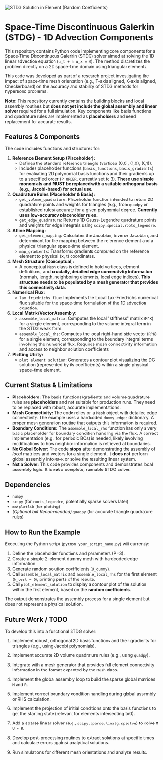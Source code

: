 ![STDG Solution in Element (Random Coefficients)](https://github.com/user-attachments/assets/23fd6c5a-1c03-4b53-b5e8-86ce5234ae11)
# Space-Time Discontinuous Galerkin (STDG) - 1D Advection Components

This repository contains Python code implementing core components for a Space-Time Discontinuous Galerkin (STDG) solver aimed at solving the 1D linear advection equation (`u_t + a u_x = 0`). The method discretizes the problem directly on a 2D space-time domain using triangular elements.

This code was developed as part of a research project investigating the impact of space-time mesh orientation (e.g., T-axis aligned, X-axis aligned, Checkerboard) on the accuracy and stability of STDG methods for hyperbolic problems.

**Note:** This repository currently contains the building blocks and local assembly routines but **does not yet include the global assembly and linear solver** required for a full simulation. Key components like basis functions and quadrature rules are implemented as **placeholders** and need replacement for accurate results.

## Features & Components

The code includes functions and structures for:

1.  **Reference Element Setup (Placeholder):**
    *   Defines the standard reference triangle (vertices (0,0), (1,0), (0,1)).
    *   Includes placeholder functions (`basis_functions`, `basis_gradients`) for evaluating 2D polynomial basis functions and their gradients up to a specified order (`P_ORDER`, currently set to 3). **These use simple monomials and MUST be replaced with a suitable orthogonal basis (e.g., Jacobi-based) for actual use.**
2.  **Quadrature Rules (Placeholder & Basic):**
    *   `get_volume_quadrature`: Placeholder function intended to return 2D quadrature points and weights for triangles (e.g., from `quadpy` or established rules) accurate for a given polynomial degree. **Currently uses low-accuracy placeholder rules.**
    *   `get_edge_quadrature`: Returns 1D Gauss-Legendre quadrature points and weights for edge integrals using `scipy.special.roots_legendre`.
3.  **Affine Mapping:**
    *   `get_element_mapping`: Calculates the Jacobian, inverse Jacobian, and determinant for the mapping between the reference element and a physical triangular space-time element.
    *   `map_gradients`: Transforms gradients computed on the reference element to physical (x, t) coordinates.
4.  **Mesh Structure (Conceptual):**
    *   A conceptual `Mesh` class is defined to hold vertices, element definitions, and **crucially, detailed edge connectivity information** (normals, length, neighboring elements, local edge indices). **This structure needs to be populated by a mesh generator that provides this connectivity data.**
5.  **Numerical Flux:**
    *   `lax_friedrichs_flux`: Implements the Local Lax-Friedrichs numerical flux suitable for the space-time formulation of the 1D advection equation.
6.  **Local Matrix/Vector Assembly:**
    *   `assemble_local_matrix`: Computes the local "stiffness" matrix (`M^K`) for a single element, corresponding to the volume integral term in the STDG weak form.
    *   `assemble_local_rhs`: Computes the local right-hand side vector (`R^K`) for a single element, corresponding to the boundary integral terms involving the numerical flux. Requires mesh connectivity information and access to neighbor solution coefficients.
7.  **Plotting Utility:**
    *   `plot_element_solution`: Generates a contour plot visualizing the DG solution (represented by its coefficients) within a single physical space-time element.

## Current Status & Limitations

*   **Placeholders:** The basis functions/gradients and volume quadrature rules are **placeholders** and not suitable for production runs. They need to be replaced with robust, accurate implementations.
*   **Mesh Connectivity:** The code relies on a `Mesh` object with detailed edge connectivity. The example uses a hardcoded `dummy_edges` dictionary. A proper mesh generation routine that outputs this information is required.
*   **Boundary Conditions:** The `assemble_local_rhs` function has only a very basic placeholder for boundary condition handling via the flux. A correct implementation (e.g., for periodic BCs) is needed, likely involving modifications to how neighbor information is retrieved at boundaries.
*   **No Global Solver:** The code **stops** after demonstrating the assembly of *local* matrices and vectors for a single element. It **does not** perform global assembly into `MU=R` or solve the resulting linear system.
*   **Not a Solver:** This code provides components and demonstrates local assembly logic. It is **not** a complete, runnable STDG solver.

## Dependencies

*   `numpy`
*   `scipy` (for `roots_legendre`, potentially sparse solvers later)
*   `matplotlib` (for plotting)
*   *(Optional but Recommended)* `quadpy` (for accurate triangle quadrature rules)

## How to Run the Example

Executing the Python script (`python your_script_name.py`) will currently:
1.  Define the placeholder functions and parameters (P=3).
2.  Create a simple 2-element dummy mesh with hardcoded edge information.
3.  Generate random solution coefficients (`U_dummy`).
4.  Call `assemble_local_matrix` and `assemble_local_rhs` for the first element (`k_test = 0`), printing parts of the results.
5.  Call `plot_element_solution` to display a contour plot of the solution within the first element, based on the **random coefficients**.

The output demonstrates the assembly process for a single element but does not represent a physical solution.

## Future Work / TODO

To develop this into a functional STDG solver:

1.  Implement robust, orthogonal 2D basis functions and their gradients for triangles (e.g., using Jacobi polynomials).
2.  Implement accurate 2D volume quadrature rules (e.g., using `quadpy`).
3.  Integrate with a mesh generator that provides full element connectivity information in the format expected by the `Mesh` class.
4.  Implement the global assembly loop to build the sparse global matrices `M` and `R`.

5.  Implement correct boundary condition handling during global assembly or RHS calculation.
6.  Implement the projection of initial conditions onto the basis functions to get the starting state (relevant for elements intersecting t=0).
7.  Add a sparse linear solver (e.g., `scipy.sparse.linalg.spsolve`) to solve `M U = R`.
8.  Develop post-processing routines to extract solutions at specific times and calculate errors against analytical solutions.
9.  Run simulations for different mesh orientations and analyze results.
